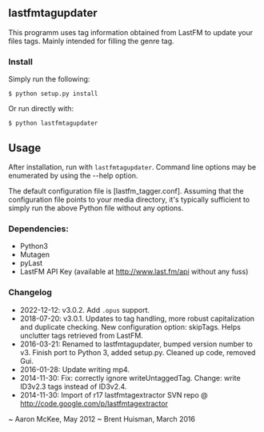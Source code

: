 ## lastfmtagupdater

This programm uses tag information obtained from LastFM to update your files tags. Mainly intended for filling the genre tag.

### Install

Simply run the following:

    $ python setup.py install

Or run directly with:

    $ python lastfmtagupdater

## Usage

After installation, run with `lastfmtagupdater`. Command line options may be enumerated by using the --help option.

The default configuration file is [lastfm_tagger.conf]. Assuming that the configuration file points to your media directory, it's typically sufficient to simply run the above Python file without any options. 

### Dependencies:

 * Python3
 * Mutagen
 * pyLast
 * LastFM API Key (available at http://www.last.fm/api without any fuss)

### Changelog

 * 2022-12-12: v3.0.2. Add `.opus` support.
 * 2018-07-20: v3.0.1. Updates to tag handling, more robust capitalization and duplicate checking. New configuration option: skipTags. Helps unclutter tags retrieved from LastFM.
 * 2016-03-21: Renamed to lastfmtagupdater, bumped version number to v3. Finish port to Python 3, added setup.py. Cleaned up code, removed Gui.
 * 2016-01-28: Update writing mp4.
 * 2014-11-30: Fix: correctly ignore writeUntaggedTag. Change: write ID3v2.3 tags instead of ID3v2.4.
 * 2014-11-30: Import of r17 lastfmtagextractor SVN repo @ http://code.google.com/p/lastfmtagextractor

~ Aaron McKee, May 2012
~ Brent Huisman, March 2016